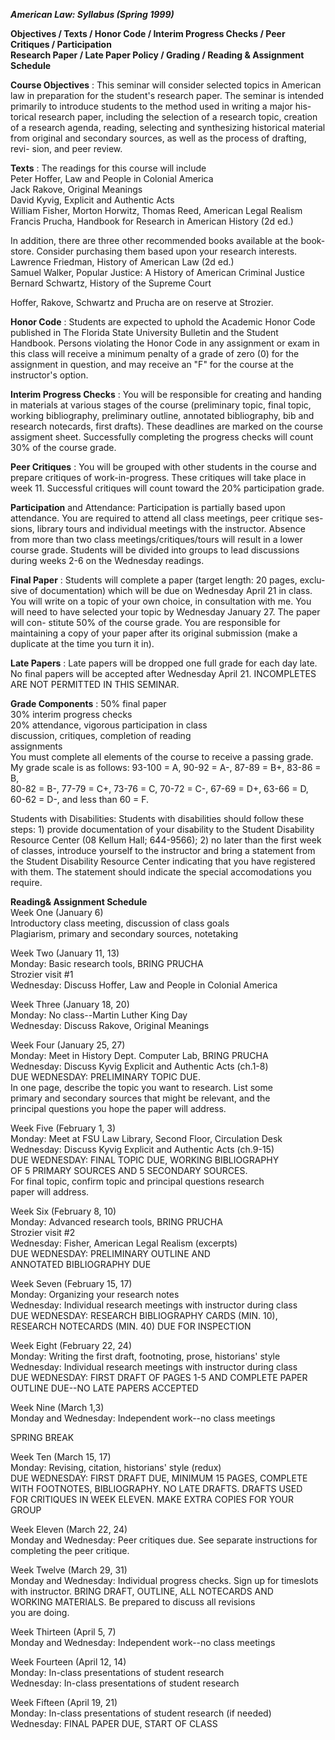 **_American Law: Syllabus (Spring 1999)_**

**Objectives / Texts / Honor Code / Interim Progress Checks / Peer Critiques /
Participation  
Research Paper / Late Paper Policy / Grading / Reading & Assignment Schedule**

**Course Objectives** : This seminar will consider selected topics in American
law in preparation for the student's research paper. The seminar is intended
primarily to introduce students to the method used in writing a major his-
torical research paper, including the selection of a research topic, creation
of a research agenda, reading, selecting and synthesizing historical material
from original and secondary sources, as well as the process of drafting, revi-
sion, and peer review.

**Texts** : The readings for this course will include  
Peter Hoffer, Law and People in Colonial America  
Jack Rakove, Original Meanings  
David Kyvig, Explicit and Authentic Acts  
William Fisher, Morton Horwitz, Thomas Reed, American Legal Realism  
Francis Prucha, Handbook for Research in American History (2d ed.)

In addition, there are three other recommended books available at the book-
store. Consider purchasing them based upon your research interests.  
Lawrence Friedman, History of American Law (2d ed.)  
Samuel Walker, Popular Justice: A History of American Criminal Justice  
Bernard Schwartz, History of the Supreme Court

Hoffer, Rakove, Schwartz and Prucha are on reserve at Strozier.

**Honor Code** : Students are expected to uphold the Academic Honor Code
published in The Florida State University Bulletin and the Student Handbook.
Persons violating the Honor Code in any assignment or exam in this class will
receive a minimum penalty of a grade of zero (0) for the assignment in
question, and may receive an "F" for the course at the instructor's option.

**Interim Progress Checks** : You will be responsible for creating and handing
in materials at various stages of the course (preliminary topic, final topic,
working bibliography, preliminary outline, annotated bibliography, bib and
research notecards, first drafts). These deadlines are marked on the course
assigment sheet. Successfully completing the progress checks will count 30% of
the course grade.

**Peer Critiques** : You will be grouped with other students in the course and
prepare critiques of work-in-progress. These critiques will take place in week
11. Successful critiques will count toward the 20% participation grade.

**Participation** and Attendance: Participation is partially based upon
attendance. You are required to attend all class meetings, peer critique ses-
sions, library tours and individual meetings with the instructor. Absence from
more than two class meetings/critiques/tours will result in a lower course
grade. Students will be divided into groups to lead discussions during weeks
2-6 on the Wednesday readings.

**Final Paper** : Students will complete a paper (target length: 20 pages,
exclu- sive of documentation) which will be due on Wednesday April 21 in
class. You will write on a topic of your own choice, in consultation with me.
You will need to have selected your topic by Wednesday January 27. The paper
will con- stitute 50% of the course grade. You are responsible for maintaining
a copy of your paper after its original submission (make a duplicate at the
time you turn it in).

**Late Papers** : Late papers will be dropped one full grade for each day
late. No final papers will be accepted after Wednesday April 21. INCOMPLETES
ARE NOT PERMITTED IN THIS SEMINAR.

**Grade Components** :        50% final paper  
                30% interim progress checks  
                20% attendance, vigorous participation in class  
                discussion, critiques, completion of reading  
                assignments  
You must complete all elements of the course to receive a passing grade.  
My grade scale is as follows: 93-100 = A, 90-92 = A-, 87-89 = B+, 83-86 = B,  
80-82 = B-, 77-79 = C+, 73-76 = C, 70-72 = C-, 67-69 = D+, 63-66 = D, 60-62 =
D-, and less than 60 = F.

Students with Disabilities: Students with disabilities should follow these
steps: 1) provide documentation of your disability to the Student Disability
Resource Center (08 Kellum Hall; 644-9566); 2) no later than the first week of
classes, introduce yourself to the instructor and bring a statement from the
Student Disability Resource Center indicating that you have registered with
them. The statement should indicate the special accomodations you require.

**Reading& Assignment Schedule**  
Week One (January 6)  
    Introductory class meeting, discussion of class goals  
    Plagiarism, primary and secondary sources, notetaking

Week Two (January 11, 13)  
    Monday: Basic research tools, BRING PRUCHA  
        Strozier visit #1  
    Wednesday: Discuss Hoffer, Law and People in Colonial America

Week Three (January 18, 20)  
    Monday: No class--Martin Luther King Day  
    Wednesday: Discuss Rakove, Original Meanings

Week Four (January 25, 27)  
    Monday: Meet in History Dept. Computer Lab, BRING PRUCHA  
    Wednesday: Discuss Kyvig Explicit and Authentic Acts (ch.1-8)  
    DUE WEDNESDAY: PRELIMINARY TOPIC DUE.  
        In one page, describe the topic you want to research. List some  
        primary and secondary sources that might be relevant, and the  
        principal questions you hope the paper will address.

Week Five (February 1, 3)  
    Monday: Meet at FSU Law Library, Second Floor, Circulation Desk  
    Wednesday: Discuss Kyvig Explicit and Authentic Acts (ch.9-15)  
    DUE WEDNESDAY: FINAL TOPIC DUE, WORKING BIBLIOGRAPHY  
        OF 5 PRIMARY SOURCES AND 5 SECONDARY SOURCES.  
        For final topic, confirm topic and principal questions research  
        paper will address.

Week Six (February 8, 10)  
    Monday: Advanced research tools, BRING PRUCHA  
        Strozier visit #2  
    Wednesday: Fisher, American Legal Realism (excerpts)  
    DUE WEDNESDAY: PRELIMINARY OUTLINE AND  
        ANNOTATED BIBLIOGRAPHY DUE

Week Seven (February 15, 17)  
    Monday: Organizing your research notes  
    Wednesday: Individual research meetings with instructor during class  
    DUE WEDNESDAY: RESEARCH BIBLIOGRAPHY CARDS (MIN. 10),  
        RESEARCH NOTECARDS (MIN. 40) DUE FOR INSPECTION

Week Eight (February 22, 24)  
    Monday: Writing the first draft, footnoting, prose, historians' style  
    Wednesday: Individual research meetings with instructor during class  
    DUE WEDNESDAY: FIRST DRAFT OF PAGES 1-5 AND COMPLETE PAPER  
        OUTLINE DUE--NO LATE PAPERS ACCEPTED

Week Nine (March 1,3)  
    Monday and Wednesday: Independent work--no class meetings

SPRING BREAK

Week Ten (March 15, 17)  
    Monday: Revising, citation, historians' style (redux)  
    DUE WEDNESDAY: FIRST DRAFT DUE, MINIMUM 15 PAGES, COMPLETE  
        WITH FOOTNOTES, BIBLIOGRAPHY. NO LATE DRAFTS. DRAFTS USED  
        FOR CRITIQUES IN WEEK ELEVEN. MAKE EXTRA COPIES FOR YOUR  
        GROUP

Week Eleven (March 22, 24)  
    Monday and Wednesday: Peer critiques due. See separate instructions for completing the peer critique.

Week Twelve (March 29, 31)  
    Monday and Wednesday: Individual progress checks. Sign up for timeslots  
        with instructor. BRING DRAFT, OUTLINE, ALL NOTECARDS AND  
        WORKING MATERIALS. Be prepared to discuss all revisions  
        you are doing.

Week Thirteen (April 5, 7)  
    Monday and Wednesday: Independent work--no class meetings

Week Fourteen (April 12, 14)  
    Monday: In-class presentations of student research  
    Wednesday: In-class presentations of student research

Week Fifteen (April 19, 21)  
    Monday: In-class presentations of student research (if needed)  
    Wednesday: FINAL PAPER DUE, START OF CLASS  

